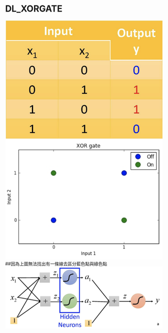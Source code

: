 # DL_XORGATE

![alt text](https://github.com/cj6wall/DL_XORGATE/blob/master/xor_1.png)
![alt text](https://github.com/cj6wall/DL_XORGATE/blob/master/xor_2.png)
##因為上圖無法找出有一條線去區分藍色點與綠色點
![alt text](https://github.com/cj6wall/DL_XORGATE/blob/master/xor_3.png)

